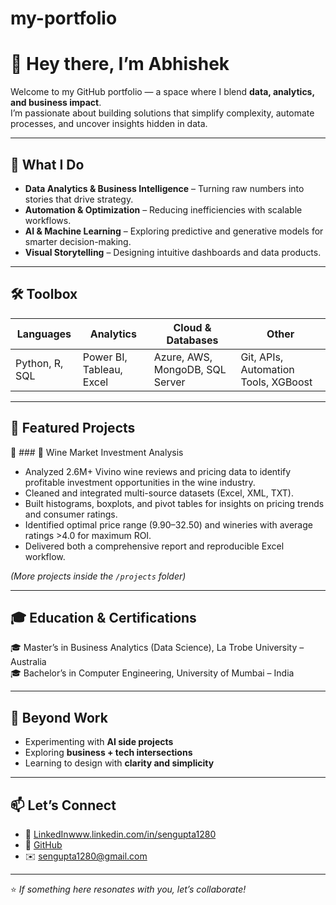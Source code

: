 # my-portfolio
# 👋 Hey there, I’m Abhishek  

Welcome to my GitHub portfolio — a space where I blend **data, analytics, and business impact**.  
I’m passionate about building solutions that simplify complexity, automate processes, and uncover insights hidden in data.  

---

## 🚀 What I Do
- **Data Analytics & Business Intelligence** – Turning raw numbers into stories that drive strategy.  
- **Automation & Optimization** – Reducing inefficiencies with scalable workflows.  
- **AI & Machine Learning** – Exploring predictive and generative models for smarter decision-making.  
- **Visual Storytelling** – Designing intuitive dashboards and data products.  

---

## 🛠️ Toolbox
| Languages | Analytics | Cloud & Databases | Other |
|-----------|-----------|-------------------|-------|
| Python, R, SQL | Power BI, Tableau, Excel | Azure, AWS, MongoDB, SQL Server | Git, APIs, Automation Tools, XGBoost | ClaudeAI, GeminiAI, OpenAI APIs, AI Based Automations, Agentic AI 

---

## 📂 Featured Projects
🔹 ### 🍷 Wine Market Investment Analysis  
- Analyzed 2.6M+ Vivino wine reviews and pricing data to identify profitable investment opportunities in the wine industry.  
- Cleaned and integrated multi-source datasets (Excel, XML, TXT).  
- Built histograms, boxplots, and pivot tables for insights on pricing trends and consumer ratings.  
- Identified optimal price range ($9.90–$32.50) and wineries with average ratings >4.0 for maximum ROI.  
- Delivered both a comprehensive report and reproducible Excel workflow.


*(More projects inside the `/projects` folder)*  

---

## 🎓 Education & Certifications
🎓 Master’s in Business Analytics (Data Science), La Trobe University – Australia  
🎓 Bachelor’s in Computer Engineering, University of Mumbai – India  

---

## 🌱 Beyond Work
- Experimenting with **AI side projects**  
- Exploring **business + tech intersections**  
- Learning to design with **clarity and simplicity**  

---

## 📫 Let’s Connect
- 💼 [LinkedIn](#)www.linkedin.com/in/sengupta1280
- 🐙 [GitHub](#)  
- ✉️ sengupta1280@gmail.com  

---

⭐ *If something here resonates with you, let’s collaborate!*  
